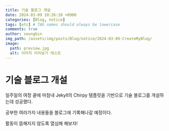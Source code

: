 ```yaml
---
title: 기술 블로그 개설
date: 2024-03-09 10:26:10 +0900
categories: [Blog, notice]
tags: [etc] # TAG names should always be lowercase
comments: true
author: seungbin
img_path: /assets/img/posts/Blog/notice/2024-03-09-CreateMyBlog/
image:
  path: preview.jpg
  alt: 이미지 미리보기 테스트
---
```


# 기술 블로그 개설

일주일의 여정 끝에 마참내 Jekyll의 Chirpy 템플릿을 기반으로 기술 블로그를 개설하는데 성공했다.

공부한 여러가지 내용들을 블로그에 기록해나갈 예정이다.

활동이 뜸해지지 않도록 열심해 해보자!
